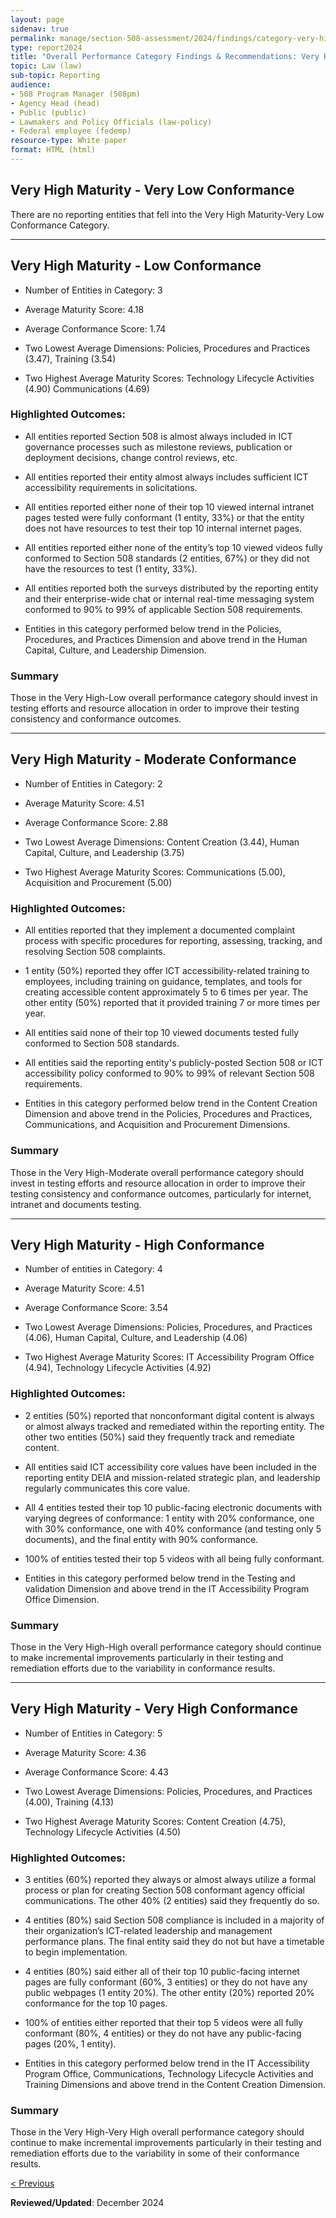 ```yaml
---
layout: page
sidenav: true
permalink: manage/section-508-assessment/2024/findings/category-very-high/
type: report2024
title: "Overall Performance Category Findings & Recommendations: Very High Maturity Categories"
topic: Law (law)
sub-topic: Reporting
audience:
- 508 Program Manager (508pm)
- Agency Head (head)
- Public (public)
- Lawmakers and Policy Officials (law-policy)
- Federal employee (fedemp)
resource-type: White paper
format: HTML (html)
---
```

## Very High Maturity - Very Low Conformance
There are no reporting entities that fell into the Very High Maturity-Very Low Conformance Category.

<hr class="breaker-bar-green">

<!-- VH-L -->
## Very High Maturity - Low Conformance

* Number of Entities in Category: 3

* Average Maturity Score: 4.18

* Average Conformance Score: 1.74

* Two Lowest Average Dimensions: Policies, Procedures and Practices (3.47), Training (3.54)

* Two Highest Average Maturity Scores: Technology Lifecycle Activities (4.90) Communications (4.69)

### Highlighted Outcomes:

* All entities reported Section 508 is almost always included in ICT governance processes such as milestone reviews, publication or deployment decisions, change control reviews, etc.

* All entities reported their entity almost always includes sufficient ICT accessibility requirements in solicitations.

* All entities reported either none of their top 10 viewed internal intranet pages tested were fully conformant (1 entity, 33%) or that the entity does not have resources to test their top 10 internal internet pages.

* All entities reported either none of the entity’s top 10 viewed videos fully conformed to Section 508 standards (2 entities, 67%) or they did not have the resources to test (1 entity, 33%).

* All entities reported both the surveys distributed by the reporting entity and their enterprise-wide chat or internal real-time messaging system conformed to 90% to 99% of applicable Section 508 requirements.

* Entities in this category performed below trend in the Policies, Procedures, and Practices Dimension and above trend in the Human Capital, Culture, and Leadership Dimension.

### Summary
Those in the Very High-Low overall performance category should invest in testing efforts and resource allocation in order to improve their testing consistency and conformance outcomes.

<hr class="breaker-bar-green">

<!-- VH-M -->
## Very High Maturity - Moderate Conformance

* Number of Entities in Category: 2

* Average Maturity Score: 4.51

* Average Conformance Score: 2.88

* Two Lowest Average Dimensions: Content Creation (3.44), Human Capital, Culture, and Leadership (3.75)

* Two Highest Average Maturity Scores: Communications (5.00), Acquisition and Procurement (5.00)

### Highlighted Outcomes:

* All entities reported that they implement a documented complaint process with specific procedures for reporting, assessing, tracking, and resolving Section 508 complaints.

* 1 entity (50%) reported they offer ICT accessibility-related training to employees, including training on guidance, templates, and tools for creating accessible content approximately 5 to 6 times per year. The other entity (50%) reported that it provided training 7 or more times per year.

* All entities said none of their top 10 viewed documents tested fully conformed to Section 508 standards.

* All entities said the reporting entity's publicly-posted Section 508 or ICT accessibility policy conformed to 90% to 99% of relevant Section 508 requirements.

* Entities in this category performed below trend in the Content Creation Dimension and above trend in the Policies, Procedures and Practices, Communications, and Acquisition and Procurement Dimensions.

### Summary
Those in the Very High-Moderate overall performance category should invest in testing efforts and resource allocation in order to improve their testing consistency and conformance outcomes, particularly for internet, intranet and documents testing.

<hr class="breaker-bar-green">

<!-- VH-H -->
## Very High Maturity - High Conformance

* Number of entities in Category: 4

* Average Maturity Score: 4.51

* Average Conformance Score: 3.54

* Two Lowest Average Dimensions: Policies, Procedures, and Practices (4.06), Human Capital, Culture, and Leadership (4.06)

* Two Highest Average Maturity Scores: IT Accessibility Program Office (4.94), Technology Lifecycle Activities (4.92)

### Highlighted Outcomes:

* 2 entities (50%) reported that nonconformant digital content is always or almost always tracked and remediated within the reporting entity. The other two entities (50%) said they frequently track and remediate content.

* All entities said ICT accessibility core values have been included in the reporting entity DEIA and mission-related strategic plan, and leadership regularly communicates this core value.

* All 4 entities tested their top 10 public-facing electronic documents with varying degrees of conformance: 1 entity with 20% conformance, one with 30% conformance, one with 40% conformance (and testing only 5 documents), and the final entity with 90% conformance.

* 100% of entities tested their top 5 videos with all being fully conformant.

* Entities in this category performed below trend in the Testing and validation Dimension and above trend in the IT Accessibility Program Office Dimension.

### Summary
Those in the Very High-High overall performance category should continue to make incremental improvements particularly in their testing and remediation efforts due to the variability in conformance results.

<hr class="breaker-bar-green">

<!-- VH-VH -->
## Very High Maturity - Very High Conformance

* Number of Entities in Category: 5

* Average Maturity Score: 4.36

* Average Conformance Score: 4.43

* Two Lowest Average Dimensions: Policies, Procedures, and Practices (4.00), Training (4.13)

* Two Highest Average Maturity Scores: Content Creation (4.75), Technology Lifecycle Activities (4.50)

### Highlighted Outcomes:


* 3 entities (60%) reported they always or almost always utilize a formal process or plan for creating Section 508 conformant agency official communications. The other 40% (2 entities) said they frequently do so.

* 4 entities (80%) said Section 508 compliance is included in a majority of their organization’s ICT-related leadership and management performance plans. The final entity said they do not but have a timetable to begin implementation.

* 4 entities (80%) said either all of their top 10 public-facing internet pages are fully conformant (60%, 3 entities) or they do not have any public webpages (1 entity 20%). The other entity (20%) reported 20% conformance for the top 10 pages.

* 100% of entities either reported that their top 5 videos were all fully conformant (80%, 4 entities) or they do not have any public-facing pages (20%, 1 entity).

* Entities in this category performed below trend in the IT Accessibility Program Office, Communications, Technology Lifecycle Activities and Training Dimensions and above trend in the Content Creation Dimension.

### Summary
Those in the Very High-Very High overall performance category should continue to make incremental improvements particularly in their testing and remediation efforts due to the variability in some of their conformance results.

<div id="prev-next-section" style="justify-content: space-around;">
    <a class="prev-page" title="Go to previous page" href="{{site.baseurl}}/manage/section-508-assessment/2024/findings/category-high/">
        < Previous</a>
</div>

**Reviewed/Updated**: December 2024